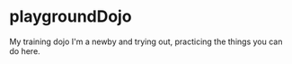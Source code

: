 # playgroundDojo
My training dojo
I'm a newby and trying out, practicing the things you can do here.

